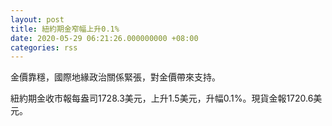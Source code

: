 ```yaml
---
layout: post
title: 紐約期金窄幅上升0.1%
date: 2020-05-29 06:21:26.000000000 +08:00
categories: rss
---
```


金價靠穩，國際地緣政治關係緊張，對金價帶來支持。

紐約期金收市報每盎司1728.3美元，上升1.5美元，升幅0.1%。現貨金報1720.6美元。
